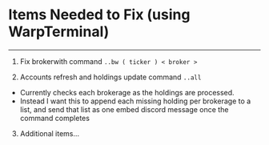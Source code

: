 # Items Needed to Fix (using WarpTerminal)

---

1. Fix brokerwith command `..bw ( ticker ) < broker >`

2. Accounts refresh and holdings update command `..all`

- Currently checks each brokerage as the holdings are processed.
- Instead I want this to append each missing holding per brokerage to a list, and send that list as one embed discord message once the command completes

3. Additional items...
